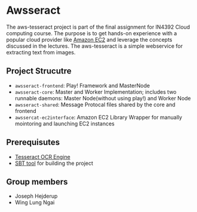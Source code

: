 Awsseract
=============


The aws-tesseract project is part of the final assignment for IN4392 Cloud computing course. The purpose is to get hands-on experience with a popular cloud provider like [Amazon EC2](http://aws.amazon.com/ec2/) and leverage the concepts discussed in the lectures. The aws-tesseract is a simple webservice for extracting text from images.

## Project Strucutre

* ``awsseract-frontend``: Play! Framework and MasterNode
* ``awsseract-core``: Master and Worker Implementation; includes two runnable daemons: Master Node(without using play!) and Worker Node
* ``awsseract-shared``: Message Protocal files shared by the core and frontend
* ``awssercat-ec2interface``: Amazon EC2 Library Wrapper for manually mointoring and launching EC2 instances

## Prerequisutes

* [Tesseract OCR Engine](https://code.google.com/p/tesseract-ocr/) 
* [SBT tool](http://www.scala-sbt.org/release/docs/Getting-Started/Setup.html) for building the project


## Group members

* Joseph Hejderup
* Wing Lung Ngai
